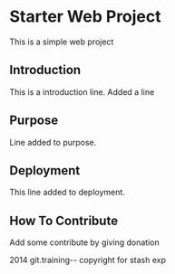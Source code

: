 # Starter Web Project
This is a simple web project
## Introduction
  This is a introduction line. Added a line
## Purpose 
   Line added to purpose.
## Deployment
This line added to deployment.
## How To Contribute
 Add some contribute by giving donation
 
2014 git.training-- copyright for stash exp


 